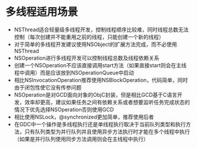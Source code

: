 # 多线程适用场景
+ NSThread适合轻量级多线程开发，控制线程顺序比较难，同时线程总数无法控制（每次创建并不能重用之前的线程，只能创建一个新的线程）
+ 对于简单的多线程开发建议使用NSObject的扩展方法完成，而不必使用NSThread
+ NSOperation进行多线程开发可以控制线程总数及线程依赖关系
+ 创建一个NSOperation不应该直接调用start方法（如果直接start则会在主线程中调用）而是应该放到NSOperationQueue中启动
+ 相比NSInvocationOperation推荐使用NSBlockOperation，代码简单，同时由于闭包性使它没有传参问题
+ NSOperation是对GCD面向对象的ObjC封装，但是相比GCD基于C语言开发，效率却更高，建议如果任务之间有依赖关系或者想要监听任务完成状态的情况下优先选择NSOperation否则使用GCD
+ 相比使用NSLock，@synchronized更加简单，推荐使用后者
+ 在GDC中一个操作是多线程执行还是单线程执行取决于当前队列类型和执行方法，只有队列类型为并行队列并且使用异步方法执行时才能在多个线程中执行（如果是并行队列使用同步方法调用则会在主线程中执行）